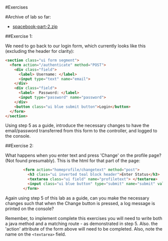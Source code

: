 #Exercises

#Archive of lab so far:

- [spacebook-part-2.zip](archives/spacebook-part-2.zip)


##Exercise 1:

We need to go back to our login form, which currently looks like this (excluding the header for clarity):

~~~html
<section class="ui form segment">
  <form action="/authenticate" method="POST">
    <div class="field">
      <label> Username: </label>
      <input type="text" name="email">
    </div>  
    <div class="field">
      <label>  Password: </label>
      <input type="password" name="password">
    </div>
    <button class="ui blue submit button">Login</button>
  </form>
</section>
~~~

Using step 5 as a guide, introduce the necessary changes to have the email/password transferred from this form to the controller, and logged to the console.


##Exercise 2:

What happens when you enter text and press 'Change' on the profile page? (Not found presumably). This is the html for that part of the page:

~~~html
        <form action="homeprofile/changetext" method="post">
          <h3 class="ui inverted teal block header">Enter Status</h3>
          <textarea class="ui field" name="profiletext"> </textarea>
          <input class="ui blue button" type="submit" name="submit" value="Change" />
        </form>
~~~

Again using step 5 of this lab as a guide, can you make the necessary changes such that when the Change button is pressed, a log message is printed on the console?

Remember, to implement complete this exercises you will need to write both a java method and a matching route - as demonstrated in step 5. Also. the 'action' attribute of the form above will need to be completed. Also, note the name on the `<textarea>` field.
